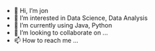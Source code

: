 - 👋 Hi, I’m jon
- 👀 I’m interested in Data Science, Data Analysis
- 🌱 I’m currently using Java, Python
- 💞️ I’m looking to collaborate on ...
- 📫 How to reach me ...

<!---
neoeox/neoeox is a ✨ special ✨ repository because its `README.md` (this file) appears on your GitHub profile.
You can click the Preview link to take a look at your changes.
--->
